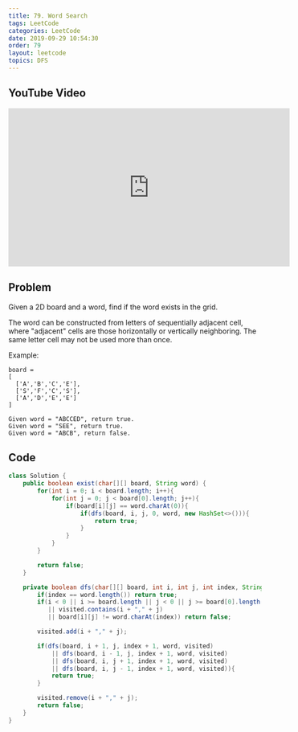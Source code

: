 ```yaml
---
title: 79. Word Search
tags: LeetCode
categories: LeetCode
date: 2019-09-29 10:54:30
order: 79
layout: leetcode
topics: DFS
---
```


## YouTube Video

<iframe width="560" height="315" src="https://www.youtube.com/embed/vNTxFET-Nxk" frameborder="0" allow="accelerometer; autoplay; encrypted-media; gyroscope; picture-in-picture" allowfullscreen></iframe>

## Problem

Given a 2D board and a word, find if the word exists in the grid.

The word can be constructed from letters of sequentially adjacent cell, where "adjacent" cells are those horizontally or vertically neighboring. The same letter cell may not be used more than once.

Example:

```
board =
[
  ['A','B','C','E'],
  ['S','F','C','S'],
  ['A','D','E','E']
]

Given word = "ABCCED", return true.
Given word = "SEE", return true.
Given word = "ABCB", return false.
```

## Code

```java
class Solution {
    public boolean exist(char[][] board, String word) {
        for(int i = 0; i < board.length; i++){
            for(int j = 0; j < board[0].length; j++){
                if(board[i][j] == word.charAt(0)){
                    if(dfs(board, i, j, 0, word, new HashSet<>())){
                        return true;
                    }
                }
            }
        }

        return false;
    }

    private boolean dfs(char[][] board, int i, int j, int index, String word, HashSet<String> visited){
        if(index == word.length()) return true;
        if(i < 0 || i >= board.length || j < 0 || j >= board[0].length
           || visited.contains(i + "," + j)
           || board[i][j] != word.charAt(index)) return false;

        visited.add(i + "," + j);

        if(dfs(board, i + 1, j, index + 1, word, visited)
            || dfs(board, i - 1, j, index + 1, word, visited)
            || dfs(board, i, j + 1, index + 1, word, visited)
            || dfs(board, i, j - 1, index + 1, word, visited)){
            return true;
        }

        visited.remove(i + "," + j);
        return false;
    }
}
```

